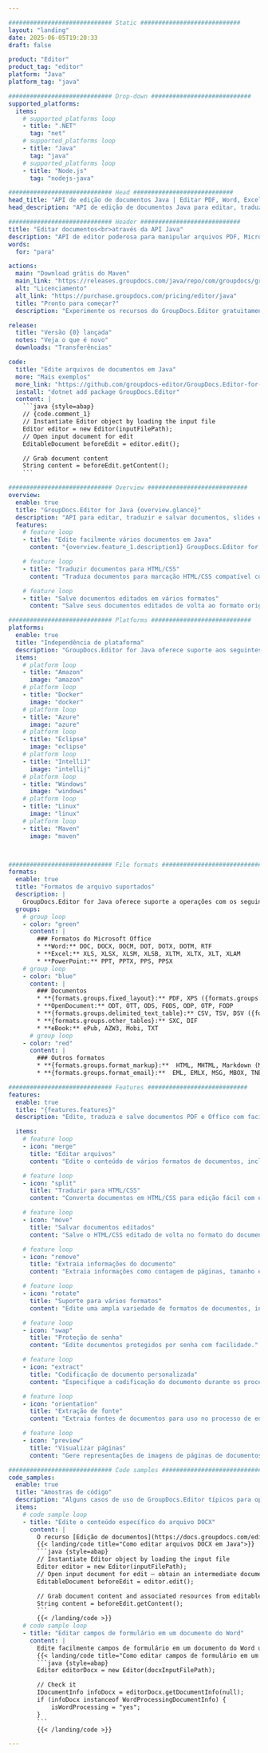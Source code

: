 ```yaml
---

############################# Static ############################
layout: "landing"
date: 2025-06-05T19:20:33
draft: false

product: "Editor"
product_tag: "editor"
platform: "Java"
platform_tag: "java"

############################# Drop-down ############################
supported_platforms:
  items:
    # supported_platforms loop
    - title: ".NET"
      tag: "net"
    # supported_platforms loop
    - title: "Java"
      tag: "java"
    # supported_platforms loop
    - title: "Node.js"
      tag: "nodejs-java"

############################# Head ############################
head_title: "API de edição de documentos Java | Editar PDF, Word, Excel, EPUB"
head_description: "API de edição de documentos Java para editar, traduzir e salvar páginas de documentos em PDF, Microsoft Word, Excel, apresentações, Visio e formatos de imagem."

############################# Header ############################
title: "Editar documentos<br>através da API Java"
description: "API de editor poderosa para manipular arquivos PDF, Microsoft Office, HTML e imagens."
words:
  for: "para"

actions:
  main: "Download grátis do Maven"
  main_link: "https://releases.groupdocs.com/java/repo/com/groupdocs/groupdocs-editor/"
  alt: "Licenciamento"
  alt_link: "https://purchase.groupdocs.com/pricing/editor/java"
  title: "Pronto para começar?"
  description: "Experimente os recursos do GroupDocs.Editor gratuitamente ou solicite uma licença."

release:
  title: "Versão {0} lançada"
  notes: "Veja o que é novo"
  downloads: "Transferências"

code:
  title: "Edite arquivos de documentos em Java"
  more: "Mais exemplos"
  more_link: "https://github.com/groupdocs-editor/GroupDocs.Editor-for-Java"
  install: "dotnet add package GroupDocs.Editor"
  content: |
    ```java {style=abap}   
    // {code.comment_1}
    // Instantiate Editor object by loading the input file
    Editor editor = new Editor(inputFilePath);
    // Open input document for edit
    EditableDocument beforeEdit = editor.edit();

    // Grab document content
    String content = beforeEdit.getContent();
    ```

############################# Overview ############################
overview:
  enable: true
  title: "GroupDocs.Editor for Java {overview.glance}"
  description: "API para editar, traduzir e salvar documentos, slides e diagramas em aplicativos Java."
  features:
    # feature loop
    - title: "Edite facilmente vários documentos em Java"
      content: "{overview.feature_1.description1} GroupDocs.Editor for Java {overview.feature_1.description2}"

    # feature loop
    - title: "Traduzir documentos para HTML/CSS"
      content: "Traduza documentos para marcação HTML/CSS compatível com editores WYSIWYG, permitindo edição fácil e eficiente de documentos em um ambiente web."

    # feature loop
    - title: "Salve documentos editados em vários formatos"
      content: "Salve seus documentos editados de volta ao formato original ou exporte-os para outros formatos, como PDF, garantindo flexibilidade e compatibilidade."

############################# Platforms ############################
platforms:
  enable: true
  title: "Independência de plataforma"
  description: "GroupDocs.Editor for Java oferece suporte aos seguintes sistemas operacionais, estruturas e gerenciadores de pacotes."
  items:
    # platform loop
    - title: "Amazon"
      image: "amazon"
    # platform loop
    - title: "Docker"
      image: "docker"
    # platform loop
    - title: "Azure"
      image: "azure"
    # platform loop
    - title: "Eclipse"
      image: "eclipse"
    # platform loop
    - title: "IntelliJ"
      image: "intellij"
    # platform loop
    - title: "Windows"
      image: "windows"
    # platform loop
    - title: "Linux"
      image: "linux"
    # platform loop
    - title: "Maven"
      image: "maven"



############################# File formats ############################
formats:
  enable: true
  title: "Formatos de arquivo suportados"
  description: |
    GroupDocs.Editor for Java oferece suporte a operações com os seguintes [formatos de arquivo](https://docs.groupdocs.com/editor/java/supported-document-formats/). ([{formats.full_list}](https://docs.groupdocs.com/editor/net/supported-document-formats/)).
  groups:
    # group loop
    - color: "green"
      content: |
        ### Formatos do Microsoft Office
        * **Word:** DOC, DOCX, DOCM, DOT, DOTX, DOTM, RTF
        * **Excel:** XLS, XLSX, XLSM, XLSB, XLTM, XLTX, XLT, XLAM
        * **PowerPoint:** PPT, PPTX, PPS, PPSX
    # group loop
    - color: "blue"
      content: |
        ### Documentos
        * **{formats.groups.fixed_layout}:** PDF, XPS ({formats.groups.export_only})
        * **OpenDocument:** ODT, OTT, ODS, FODS, ODP, OTP, FODP
        * **{formats.groups.delimited_text_table}:** CSV, TSV, DSV ({formats.groups.arbitrary_separator})
        * **{formats.groups.other_tables}:** SXC, DIF
        * **eBook:** ePub, AZW3, Mobi, TXT
      # group loop
    - color: "red"
      content: |
        ### Outros formatos
        * **{formats.groups.format_markup}:**  HTML, MHTML, Markdown (MD), XML, CHM, JSON
        * **{formats.groups.format_email}:**  EML, EMLX, MSG, MBOX, TNEF, MHT, PST, OFT, OST, VCF, ICS

############################# Features ############################
features:
  enable: true
  title: "{features.features}"
  description: "Edite, traduza e salve documentos PDF e Office com facilidade."

  items:
    # feature loop
    - icon: "merge"
      title: "Editar arquivos"
      content: "Edite o conteúdo de vários formatos de documentos, incluindo PDF, DOCX, XLSX, PPTX e muito mais."

    # feature loop
    - icon: "split"
      title: "Traduzir para HTML/CSS"
      content: "Converta documentos em HTML/CSS para edição fácil com editores WYSIWYG como CKEditor ou TinyMCE."

    # feature loop
    - icon: "move"
      title: "Salvar documentos editados"
      content: "Salve o HTML/CSS editado de volta no formato do documento original ou exporte para PDF."

    # feature loop
    - icon: "remove"
      title: "Extraia informações do documento"
      content: "Extraia informações como contagem de páginas, tamanho e status de criptografia de documentos."

    # feature loop
    - icon: "rotate"
      title: "Suporte para vários formatos"
      content: "Edite uma ampla variedade de formatos de documentos, incluindo arquivos do Microsoft Office, PDFs e muito mais."

    # feature loop
    - icon: "swap"
      title: "Proteção de senha"
      content: "Edite documentos protegidos por senha com facilidade."

    # feature loop
    - icon: "extract"
      title: "Codificação de documento personalizada"
      content: "Especifique a codificação do documento durante os processos de edição e salvamento."

    # feature loop
    - icon: "orientation"
      title: "Extração de fonte"
      content: "Extraia fontes de documentos para uso no processo de edição."

    # feature loop
    - icon: "preview"
      title: "Visualizar páginas"
      content: "Gere representações de imagens de páginas de documentos para compreender melhor o conteúdo e a estrutura."

############################# Code samples ############################
code_samples:
  enable: true
  title: "Amostras de código"
  description: "Alguns casos de uso de GroupDocs.Editor típicos para operações Java."
  items:
    # code sample loop
    - title: "Edite o conteúdo específico do arquivo DOCX"
      content: |
        O recurso [Edição de documentos](https://docs.groupdocs.com/editor/java/edit-document/) permite carregar, editar e salvar arquivos DOCX. Aqui está um exemplo de como conseguir a edição de documentos usando Java:
        {{< landing/code title="Como editar arquivos DOCX em Java">}}
        ```java {style=abap}   
        // Instantiate Editor object by loading the input file
        Editor editor = new Editor(inputFilePath);
        // Open input document for edit — obtain an intermediate document, that can be edited
        EditableDocument beforeEdit = editor.edit();

        // Grab document content and associated resources from editable document
        String content = beforeEdit.getContent();
        ```
        {{< /landing/code >}}
    # code sample loop
    - title: "Editar campos de formulário em um documento do Word"
      content: |
        Edite facilmente campos de formulário em um documento do Word usando GroupDocs.Editor for Java. Veja como editar campos de formulário em um documento do Word usando Java:
        {{< landing/code title="Como editar campos de formulário em um documento do Word usando GroupDocs.Editor for Java">}}
        ```java {style=abap}   
        Editor editorDocx = new Editor(docxInputFilePath);

        // Check it
        IDocumentInfo infoDocx = editorDocx.getDocumentInfo(null);
        if (infoDocx instanceof WordProcessingDocumentInfo) {
            isWordProcessing = "yes";
        }
        ```
        {{< /landing/code >}}

---
```


